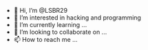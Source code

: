 - 👋 Hi, I’m @LSBR29
- 👀 I’m interested in hacking and programming
- 🌱 I’m currently learning ...
- 💞️ I’m looking to collaborate on ...
- 📫 How to reach me ...

<!---
LSBR29/LSBR29 is a ✨ special ✨ repository because its `README.md` (this file) appears on your GitHub profile.
You can click the Preview link to take a look at your changes.
--->
